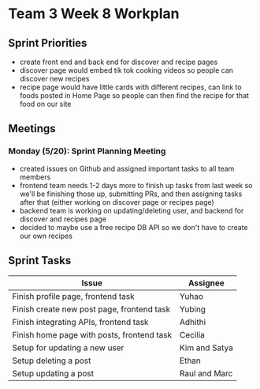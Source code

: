 # Team 3 Week 8 Workplan

## Sprint Priorities

 - create front end and back end for discover and recipe pages
 - discover page would embed tik tok cooking videos so people can discover new recipes
 - recipe page would have little cards with different recipes, can link to foods posted in Home Page so people can then find the recipe for that food on our site

## Meetings 
### Monday (5/20): Sprint Planning Meeting ###
- created issues on Github and assigned important tasks to all team members
- frontend team needs 1-2 days more to finish up tasks from last week so we'll be finishing those up, submitting PRs, and then assigning tasks after that (either working on discover page or recipes page)
- backend team is working on updating/deleting user, and backend for discover and recipes page
- decided to maybe use a free recipe DB API so we don't have to create our own recipes


## Sprint Tasks ##
|           Issue     | Assignee    |
|-------------------- | ----------- |
| Finish profile page, frontend task | Yuhao    |
| Finish create new post page, frontend task | Yubing |
| Finish integrating APIs, frontend task | Adhithi |
| Finish home page with posts, frontend task | Cecilia |
| Setup for updating a new user | Kim and Satya |
| Setup deleting a post | Ethan |
| Setup updating a post | Raul and Marc |


